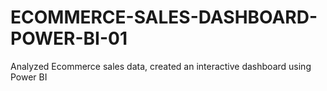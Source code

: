 # ECOMMERCE-SALES-DASHBOARD-POWER-BI-01
Analyzed Ecommerce sales data, created an interactive dashboard using Power BI
